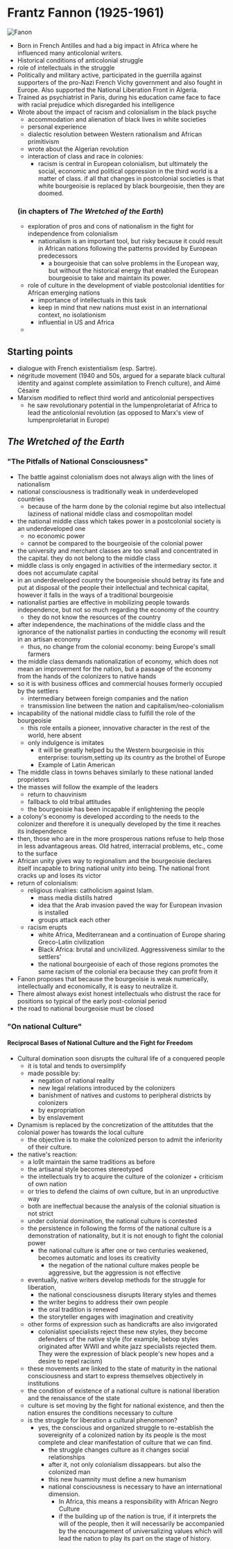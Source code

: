 # Frantz Fannon (1925-1961)
![Fanon](https://upload.wikimedia.org/wikipedia/en/0/0f/Frantz_Fanon.jpg)

- Born in French Antilles and had a big impact in Africa where he influenced many anticolonial writers.
- Historical conditions of anticolonial struggle
- role of intellectuals in the struggle
- Politically and military active, participated in the guerrilla against supporters of the pro-Nazi French Vichy government and also fought in Europe. Also supported the National Liberation Front in Algeria.
- Trained as psychiatrist in Paris, during his education came face to face with racial prejudice which disregarded his intelligence 
- Wrote about the impact of racism and colonialism in the black psyche
  - accommodation and alienation of black lives in white societies
  - personal experience
  - dialectic resolution between Western rationalism and African primitivism
  - wrote about the Algerian revolution
  - interaction of class and race in colonies:
    - racism is central in European colonialism, but ultimately the social, economic and political oppression in the third world is a matter of class. if all that changes in postcolonial societies is that white bourgeoisie is replaced by black bourgeoisie, then they are doomed.
  ### (in chapters of *The Wretched of the Earth*)
    - exploration of pros and cons of nationalism in the fight for independence from colonialism
      - nationalism is an important tool, but risky because it could result in African nations following the patterns provided by European predecessors
        - a bourgeoisie that can solve problems in the European way, but without the historical energy that enabled the European bourgeoisie to take and maintain its power.
    - role of culture in the development of viable postcolonial identities for African emerging nations
      - importance of intellectuals in this task
      - keep in mind that new nations must exist in an international context, no isolationism
      - influential in US and Africa
  - 




## Starting points
- dialogue with French existentialism (esp. Sartre).
- négritude movement (1940 and 50s, argued for a separate black cultural identity  and against complete assimilation to French culture), and Aimé Césaire
- Marxism modified to reflect third world and anticolonial perspectives
  - he saw revolutionary potential in the lumpenproletariat of Africa to lead the anticolonial revolution (as opposed to Marx's view of lumpenproletariat in Europe)

## *The Wretched of the Earth*
### "The Pitfalls of National Consciousness"

- The battle against colonialism does not always align with the lines of nationalism
- national consciousness is traditionally weak in underdeveloped countries
  - because of the harm done by the colonial regime but also intellectual laziness of national middle class and cosmopolitan model
- the national middle class which takes power in a postcolonial society is an underdeveloped one    
  - no economic power
  - cannot be compared to the bourgeoisie of the colonial power
- the university and merchant classes are too small and concentrated in the capital. they do not belong to the middle class
- middle class is only engaged in activities of the intermediary sector. it does not accumulate capital
- in an underdeveloped country the bourgeoisie should betray its fate and put at disposal of the people their intellectual and technical capital, however it falls in the ways of a traditional bourgeoisie
- nationalist parties are effective in mobilizing people towards independence, but not so much regarding the economy of the country
  - they do not know the resources of the country
- after independence, the machinations of the middle class and the ignorance of the nationalist parties in conducting the economy will result in an artisan economy
  - thus, no change from the colonial economy: being Europe's small farmers
- the middle class demands nationalization of economy, which does not mean an improvement for the nation, but a passage of the economy from the hands of the colonizers to native hands
- so it is with business offices and commercial houses formerly occupied by the settlers
  - intermediary between foreign companies and the nation
  - transmission line between the nation and capitalism/neo-colonialism
- incapability of the national middle class to fulfill the role of the bourgeoisie
  - this role entails a pioneer, innovative character in the rest of the world, here absent
  - only indulgence is imitates
    - it will be greatly helped bu the Western bourgeoisie in this enterprise: tourism,setting up its country as the brothel of Europe
    - Example of Latin American
- The middle class in towns behaves similarly to these national landed proprietors
- the masses will follow the example of the leaders
  -  return to chauvinism 
  -  fallback to old tribal attitudes
  -  the bourgeoisie has been incapable if enlightening the people
- a colony's economy is developed according to the needs to the colonizer and therefore it is unequally developed by the time it reaches its independence
- then, those who are in the more prosperous nations refuse to help those in less advantageous areas. Old hatred, interracial problems, etc., come to the surface
- African unity gives way to regionalism  and the bourgeoisie declares itself incapable to bring national unity into being. The national front cracks up and loses its victor 
- return of colonialism:
  - religious rivalries: catholicism against Islam.
    - mass media distills hatred
    - idea that the Arab invasion paved the way for European invasion is installed
    - groups attack each other
  - racism erupts
    - white Africa, Mediterranean and a continuation of Europe sharing Greco-Latin civilization
    - Black Africa: brutal and uncivilized. Aggressiveness similar to the settlers'
    - the national bourgeoisie of each of those regions promotes the same racism of the colonial era because they can profit from it
- Fanon proposes that because the bourgeoisie is weak numerically, intellectually and economically, it is easy to neutralize it.
- There almost always exist honest intellectuals who distrust the race for positions so typical of the early post-colonial period
- the road to national bourgeoisie must be closed


### "On national Culture"
#### Reciprocal Bases of National Culture and the Fight for Freedom
- Cultural domination soon disrupts the cultural life of a conquered people
  - it is total and tends to oversimplify
  - made possible by:
    - negation of national reality
    - new legal relations introduced by the colonizers
    - banishment of natives and customs to peripheral districts by colonizers
    - by expropriation 
    - by enslavement
- Dynamism is replaced by the concretization of the attitutdes that the colonial power has towards the local culture    
    - the objective is to make the colonized person to admit the inferiority of their culture.
 - the native's reaction:
    - a lo9t maintain the same traditions as before
    - the artisanal style becomes stereotyped
    - the intellectuals try to acquire the culture of the colonizer + criticism of own nation
    - or tries to defend the claims of own culture, but in an unproductive way
    - both are ineffectual because the analysis of the colonial situation is not strict
    - under colonial domination, the national culture is contested
    - the persistence in following the forms of the national culture is a demonstration of nationality, but it is not enough to fight the colonial power    
      - the national culture is after one or two centuries weakened, becomes automatic and loses its creativity
        - the negation of the national culture makes people be aggressive, but the aggression is not effective
    - eventually, native writers develop methods for the struggle for liberation, 
      - the national consciousness disrupts literary styles and themes
      - the writer begins to address their own people
      - the oral tradition is renewed
      - the storyteller engages with imagination and creativity
    - other forms of expression such as handicrafts are also invigorated 
      - colonialist specialists reject these new styles, they become defenders of the native style (for example, bebop styles originated after WWII and white jazz specialists rejected them. They were the expression of black people's new hopes and a desire to repel racism)
    - these movements are linked to the state of maturity in the national consciousness and start to express themselves objectively in institutions
    - the condition of existence of a national culture is national liberation and the renaissance of the state
    - culture is set moving by the fight for national existence, and then the nation ensures the conditions necessary to culture
    - is the struggle for liberation a cultural phenomenon?
      - yes, the conscious and organized struggle to re-establish  the sovereignity of a colonized nation by its people is the most complete and clear manifestation of culture that we can find.
        - the struggle changes culture as it changes social relationships
        - after it, not only colonialism dissappears. but also the colonized man
        - this new huamnity must define a new humanism
        - national consciousness is necessary to have an international dimension.
          - In Africa, this means a responsibility with African Negro Culture
          - if the building up of the nation is true, if it interprets the will of the people, then it will necessarily be accompanied by the encouragement of universalizing values which will lead the nation to play its part on the stage of history.